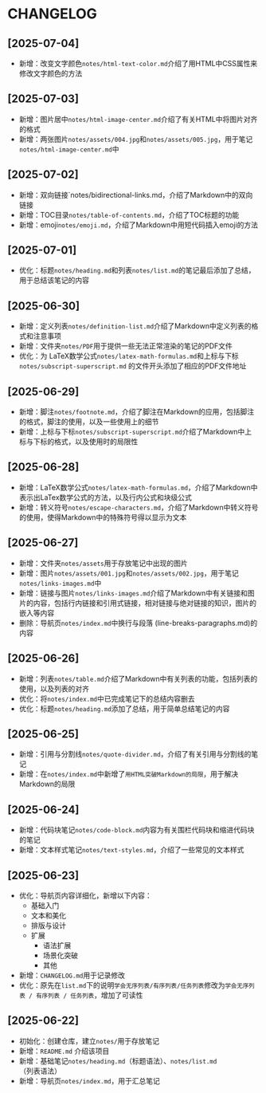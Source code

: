 # CHANGELOG

## [2025-07-04]
- 新增：改变文字颜色`notes/html-text-color.md`介绍了用HTML中CSS属性来修改文字颜色的方法

## [2025-07-03]
- 新增：图片居中`notes/html-image-center.md`介绍了有关HTML中将图片对齐的格式
- 新增：两张图片`notes/assets/004.jpg`和`notes/assets/005.jpg`，用于笔记`notes/html-image-center.md`中

## [2025-07-02]
- 新增：双向链接`notes/bidirectional-links.md，介绍了Markdown中的双向链接
- 新增：TOC目录`notes/table-of-contents.md`，介绍了TOC标题的功能
- 新增：emoji`notes/emoji.md`，介绍了Markdown中用短代码插入emoji的方法

## [2025-07-01]
- 优化：标题`notes/heading.md`和列表`notes/list.md`的笔记最后添加了总结，用于总结该笔记的内容

## [2025-06-30]
- 新增：定义列表`notes/definition-list.md`介绍了Markdown中定义列表的格式和注意事项
- 新增：文件夹`notes/PDF`用于提供一些无法正常渲染的笔记的PDF文件
- 优化：为 LaTeX数学公式`notes/latex-math-formulas.md`和上标与下标`notes/subscript-superscript.md` 的文件开头添加了相应的PDF文件地址

## [2025-06-29]
- 新增：脚注`notes/footnote.md`，介绍了脚注在Markdown的应用，包括脚注的格式，脚注的使用，以及一些使用上的细节
- 新增：上标与下标`notes/subscript-superscript.md`介绍了Markdown中上标与下标的格式，以及使用时的局限性

## [2025-06-28]
- 新增：LaTeX数学公式`notes/latex-math-formulas.md`，介绍了Markdown中表示出LaTex数学公式的方法，以及行内公式和块级公式
- 新增：转义符号`notes/escape-characters.md`，介绍了Markdown中转义符号的使用，使得Markdown中的特殊符号得以显示为文本

## [2025-06-27]
- 新增：文件夹`notes/assets`用于存放笔记中出现的图片
- 新增：图片`notes/assets/001.jpg`和`notes/assets/002.jpg`，用于笔记`notes/links-images.md`中
- 新增：链接与图片`notes/links-images.md`介绍了Markdown中有关链接和图片的内容，包括行内链接和引用式链接，相对链接与绝对链接的知识，图片的嵌入等内容
- 删除：导航页`notes/index.md`中换行与段落 (line-breaks-paragraphs.md)的内容

## [2025-06-26]
- 新增：列表`notes/table.md`介绍了Markdown中有关列表的功能，包括列表的使用，以及列表的对齐
- 优化：将`notes/index.md`中已完成笔记下的总结内容删去
- 优化：标题`notes/heading.md`添加了总结，用于简单总结笔记的内容

## [2025-06-25]
- 新增：引用与分割线`notes/quote-divider.md`，介绍了有关引用与分割线的笔记
- 新增：在`notes/index.md`中新增了`用HTML突破Markdown的局限`，用于解决Markdown的局限

## [2025-06-24]
- 新增：代码块笔记`notes/code-block.md`内容为有关围栏代码块和缩进代码块的笔记
- 新增：文本样式笔记`notes/text-styles.md`，介绍了一些常见的文本样式

## [2025-06-23]
- 优化：导航页内容详细化，新增以下内容：
  - 基础入门
  - 文本和美化
  - 排版与设计
  - 扩展
    - 语法扩展
    - 场景化突破
    - 其他
- 新增：`CHANGELOG.md`用于记录修改
- 优化：原先在`list.md`下的说明`学会无序列表/有序列表/任务列表`修改为`学会无序列表 / 有序列表 / 任务列表`，增加了可读性

## [2025-06-22]
- 初始化：创建仓库，建立`notes/`用于存放笔记
- 新增：`README.md` 介绍该项目
- 新增：基础笔记`notes/heading.md`（标题语法）、`notes/list.md`（列表语法）
- 新增：导航页`notes/index.md`，用于汇总笔记
